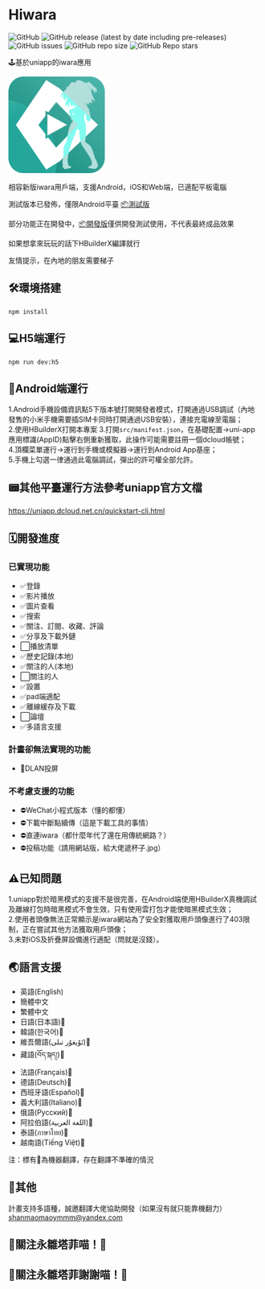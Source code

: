 # Hiwara

![GitHub](https://img.shields.io/github/license/shanmaomaoymmm/hiwara)
![GitHub release (latest by date including pre-releases)](https://img.shields.io/github/v/release/shanmaomaoymmm/hiwara?include_prereleases)
![GitHub issues](https://img.shields.io/github/issues/shanmaomaoymmm/hiwara)
![GitHub repo size](https://img.shields.io/github/repo-size/shanmaomaoymmm/hiwara)
![GitHub Repo stars](https://img.shields.io/github/stars/shanmaomaoymmm/hiwara?style=social)

🕹️基於uniapp的iwara應用

<img src="./edit/img/logo.png" style="width:192px;height:192px" />

相容新版iwara用戶端，支援Android，iOS和Web端，已適配平板電腦

測試版本已發佈，僅限Android平臺 [📦測試版](https://github.com/shanmaomaoymmm/hiwara/releases/latest)

部分功能正在開發中，[📦開發版](https://github.com/shanmaomaoymmm/hiwara/releases)僅供開發測試使用，不代表最終成品效果

如果想拿來玩玩的話下HBuilderX編譯就行

友情提示，在內地的朋友需要梯子

## 🛠️環境搭建

```
npm install
```

## 💻H5端運行

```
npm run dev:h5
```

## 📱Android端運行

1.Android手機設備資訊點5下版本號打開開發者模式，打開通過USB調試（內地發售的小米手機需要插SIM卡同時打開通過USB安裝），連接充電線至電腦；  
2.使用HBuilderX打開本專案
3.打開`src/manifest.json`，在基礎配置->uni-app應用標識(AppID)點擊右側重新獲取，此操作可能需要註冊一個dcloud帳號；  
4.頂欄菜單運行->運行到手機或模擬器->運行到Android App基座；  
5.手機上勾選一律通過此電腦調試，彈出的許可權全部允許。

## 📟其他平臺運行方法參考uniapp官方文檔

<https://uniapp.dcloud.net.cn/quickstart-cli.html>

## 🗓️開發進度

### 已實現功能

* ✅登錄
* ✅影片播放
* ✅圖片查看
* ✅搜索
* ✅關注、訂閱、收藏、評論
* ✅分享及下載外鏈
* ⬜播放清單
* ✅歷史記錄(本地)
* ✅關注的人(本地)
* ⬜關注的人
* ✅設置
* ✅pad端適配
* ✅離線緩存及下載
* ⬜論壇
* ✅多語言支援

### 計畫卻無法實現的功能

* 🛑DLAN投屏

### 不考慮支援的功能

* ⛔WeChat小程式版本（懂的都懂）
* ⛔下載中斷點續傳（這是下載工具的事情）
* ⛔直連iwara（都什麼年代了還在用傳統網路？）
* ⛔投稿功能（請用網站版，給大佬遞杯子.jpg）

## ⚠️已知問題

1.uniapp對於暗黑模式的支援不是很完善，在Android端使用HBuilderX真機調試及離線打包時暗黑模式不會生效，只有使用雲打包才能使暗黑模式生效；  
2.使用者頭像無法正常顯示是iwara網站為了安全對獲取用戶頭像進行了403限制，正在嘗試其他方法獲取用戶頭像；  
3.未對iOS及折疊屏設備進行適配（問就是沒錢）。

## 🌏語言支援

 * 英語(English)
 * 簡體中文
 * 繁體中文
 * 日語(日本語)🤖
 * 韓語(한국어)🤖
 * 維吾爾語(ئۇيغۇر تىلى)🤖
 * 藏語(བོད་སྐད།)🤖
 * 法語(Français)🤖
 * 德語(Deutsch)🤖
 * 西班牙語(Español)🤖
 * 義大利語(Italiano)🤖
 * 俄語(Русский)🤖
 * 阿拉伯語(اللغة العربية)🤖
 * 泰語(ภาษาไทย)🤖
 * 越南語(Tiếng Việt)🤖

注：標有🤖為機器翻譯，存在翻譯不準確的情況

## 📒其他

<!-- 
i站hosts直通

```
2606:4700:20::ac43:479a iwara.tv
2606:4700:20::ac43:479a i.iwara.tv
2606:4700:20::681a:d60 www.iwara.tv
66.206.15.50 ecchi.iwara.tv
2606:4700:20::ac43:479a api.iwara.tv
72.52.83.100 hime.iwara.tv
163.172.40.145 aku.iwara.tv
163.172.42.175 sukone.iwara.tv
163.172.81.17 xin.iwara.tv
163.172.40.123 uta.iwara.tv
72.52.83.99 mikoto.iwara.tv
163.172.44.153 miki.iwara.tv
66.165.240.194 files.iwara.tv
51.15.162.198 a.iwara.tv
85.187.128.60 service.iwara.tv
163.172.80.31 uni.iwara.tv
163.172.39.227 cul.iwara.tv
163.172.62.89 momo.iwara.tv
163.172.40.123 uta.iwara.tv
163.172.61.193 ruko.iwara.tv
163.172.56.87 yukari.iwara.tv
163.172.57.3 piko.iwara.tv
163.172.61.159 merli.iwara.tv
163.172.42.175 sukone.iwara.tv
163.172.40.81 tei.iwara.tv
2606:4700::6812:33f www.erolabs.com
2606:4700::6812:9ca www.ero-labs.com
``` 

噓！不要告訴別人哦🤫
-->

計畫支持多語種，誠邀翻譯大佬協助開發（如果沒有就只能靠機翻力）  
shanmaomaoymmm@yandex.com

## 🥰關注永雛塔菲喵！🥰
## 🤗關注永雛塔菲謝謝喵！🤗
